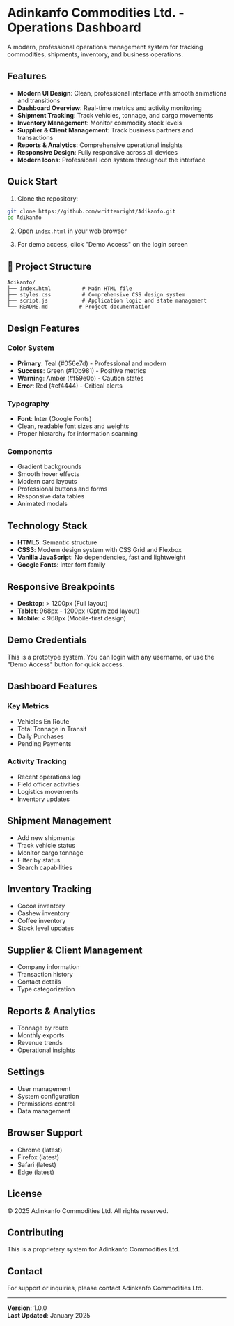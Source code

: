 # Adinkanfo Commodities Ltd. - Operations Dashboard

A modern, professional operations management system for tracking commodities, shipments, inventory, and business operations.

## Features

- **Modern UI Design**: Clean, professional interface with smooth animations and transitions
- **Dashboard Overview**: Real-time metrics and activity monitoring
- **Shipment Tracking**: Track vehicles, tonnage, and cargo movements
- **Inventory Management**: Monitor commodity stock levels
- **Supplier & Client Management**: Track business partners and transactions
- **Reports & Analytics**: Comprehensive operational insights
- **Responsive Design**: Fully responsive across all devices
- **Modern Icons**: Professional icon system throughout the interface

## Quick Start

1. Clone the repository:
```bash
git clone https://github.com/writtenright/Adikanfo.git
cd Adikanfo
```

2. Open `index.html` in your web browser

3. For demo access, click "Demo Access" on the login screen

## 📁 Project Structure

```
Adikanfo/
├── index.html          # Main HTML file
├── styles.css          # Comprehensive CSS design system
├── script.js           # Application logic and state management
└── README.md          # Project documentation
```

## Design Features

### Color System
- **Primary**: Teal (#056e7d) - Professional and modern
- **Success**: Green (#10b981) - Positive metrics
- **Warning**: Amber (#f59e0b) - Caution states
- **Error**: Red (#ef4444) - Critical alerts

### Typography
- **Font**: Inter (Google Fonts)
- Clean, readable font sizes and weights
- Proper hierarchy for information scanning

### Components
- Gradient backgrounds
- Smooth hover effects
- Modern card layouts
- Professional buttons and forms
- Responsive data tables
- Animated modals

## Technology Stack

- **HTML5**: Semantic structure
- **CSS3**: Modern design system with CSS Grid and Flexbox
- **Vanilla JavaScript**: No dependencies, fast and lightweight
- **Google Fonts**: Inter font family

##  Responsive Breakpoints

- **Desktop**: > 1200px (Full layout)
- **Tablet**: 968px - 1200px (Optimized layout)
- **Mobile**: < 968px (Mobile-first design)

##  Demo Credentials

This is a prototype system. You can login with any username, or use the "Demo Access" button for quick access.

##  Dashboard Features

### Key Metrics
- Vehicles En Route
- Total Tonnage in Transit
- Daily Purchases
- Pending Payments

### Activity Tracking
- Recent operations log
- Field officer activities
- Logistics movements
- Inventory updates

## Shipment Management

- Add new shipments
- Track vehicle status
- Monitor cargo tonnage
- Filter by status
- Search capabilities

## Inventory Tracking

- Cocoa inventory
- Cashew inventory
- Coffee inventory
- Stock level updates

##  Supplier & Client Management

- Company information
- Transaction history
- Contact details
- Type categorization

## Reports & Analytics

- Tonnage by route
- Monthly exports
- Revenue trends
- Operational insights

## Settings

- User management
- System configuration
- Permissions control
- Data management

## Browser Support

- Chrome (latest)
- Firefox (latest)
- Safari (latest)
- Edge (latest)

## License

© 2025 Adinkanfo Commodities Ltd. All rights reserved.

## Contributing

This is a proprietary system for Adinkanfo Commodities Ltd.

##  Contact

For support or inquiries, please contact Adinkanfo Commodities Ltd.

---

**Version**: 1.0.0  
**Last Updated**: January 2025
